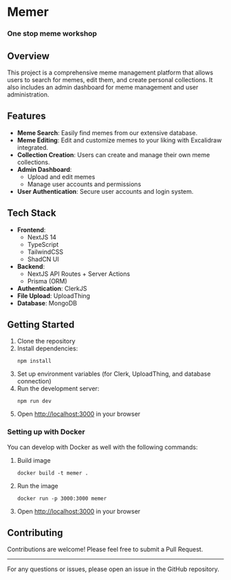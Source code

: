 # Memer
### One stop meme workshop

## Overview

This project is a comprehensive meme management platform that allows users to search for memes, edit them, and create personal collections. It also includes an admin dashboard for meme management and user administration.

## Features

- **Meme Search**: Easily find memes from our extensive database.
- **Meme Editing**: Edit and customize memes to your liking with Excalidraw integrated.
- **Collection Creation**: Users can create and manage their own meme collections.
- **Admin Dashboard**:
  - Upload and edit memes
  - Manage user accounts and permissions
- **User Authentication**: Secure user accounts and login system.

## Tech Stack

- **Frontend**:
  - NextJS 14
  - TypeScript
  - TailwindCSS
  - ShadCN UI
- **Backend**:
  - NextJS API Routes + Server Actions
  - Prisma (ORM)
- **Authentication**: ClerkJS
- **File Upload**: UploadThing
- **Database**: MongoDB

## Getting Started

1. Clone the repository
2. Install dependencies:
   ```
   npm install
   ```
3. Set up environment variables (for Clerk, UploadThing, and database connection)
4. Run the development server:
   ```
   npm run dev
   ```
5. Open [http://localhost:3000](http://localhost:3000) in your browser

### Setting up with Docker

You can develop with Docker as well with the following commands:

1. Build image
    ```
    docker build -t memer .
    ```
2. Run the image
    ```
    docker run -p 3000:3000 memer
    ```
3. Open [http://localhost:3000](http://localhost:3000) in your browser

## Contributing

Contributions are welcome! Please feel free to submit a Pull Request.

---

For any questions or issues, please open an issue in the GitHub repository.
